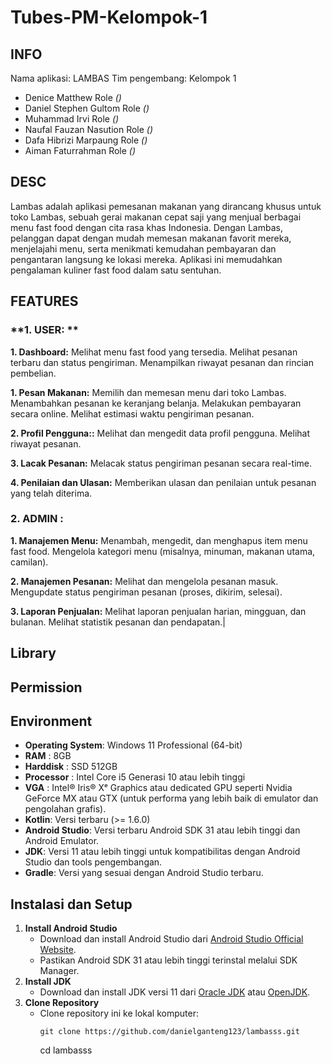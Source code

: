 # Tubes-PM-Kelompok-1
## INFO

Nama aplikasi: LAMBAS
Tim pengembang: Kelompok 1

- Denice Matthew
  Role *()*
- Daniel Stephen Gultom
  Role *()*
- Muhammad Irvi 
  Role *()*
- Naufal Fauzan Nasution
  Role *()*
- Dafa Hibrizi Marpaung
  Role *()*
- Aiman Faturrahman 
  Role *()*


## DESC
Lambas adalah aplikasi pemesanan makanan yang dirancang khusus untuk toko Lambas, sebuah gerai makanan cepat saji yang menjual berbagai menu fast food dengan cita rasa khas Indonesia. Dengan Lambas,
pelanggan dapat dengan mudah memesan makanan favorit mereka, menjelajahi menu, serta menikmati kemudahan pembayaran dan pengantaran langsung ke lokasi mereka. Aplikasi ini memudahkan pengalaman
kuliner fast food dalam satu sentuhan.

## **FEATURES** 

### **1. USER: ** 

**1. Dashboard:**
Melihat menu fast food yang tersedia.
Melihat pesanan terbaru dan status pengiriman.
Menampilkan riwayat pesanan dan rincian pembelian.

**1. Pesan Makanan:**
Memilih dan memesan menu dari toko Lambas.
Menambahkan pesanan ke keranjang belanja.
Melakukan pembayaran secara online.
Melihat estimasi waktu pengiriman pesanan.

**2. Profil Pengguna::**
Melihat dan mengedit data profil pengguna.
Melihat riwayat pesanan.

**3. Lacak Pesanan:**
Melacak status pengiriman pesanan secara real-time.

**4. Penilaian dan Ulasan:**
Memberikan ulasan dan penilaian untuk pesanan yang telah diterima.

### **2. ADMIN :**

**1. Manajemen Menu:**
Menambah, mengedit, dan menghapus item menu fast food.
Mengelola kategori menu (misalnya, minuman, makanan utama, camilan).

**2. Manajemen Pesanan:**
Melihat dan mengelola pesanan masuk.
Mengupdate status pengiriman pesanan (proses, dikirim, selesai).

**3. Laporan Penjualan:**
Melihat laporan penjualan harian, mingguan, dan bulanan.
Melihat statistik pesanan dan pendapatan.|

## **Library**

## **Permission**

## **Environment**
- **Operating System**: Windows 11 Professional (64-bit)
- **RAM** : 8GB
- **Harddisk** : SSD 512GB
- **Processor** : Intel Core i5 Generasi 10 atau lebih tinggi 
- **VGA** : Intel® Iris® Xᵉ Graphics atau dedicated GPU seperti Nvidia GeForce MX atau GTX (untuk performa yang lebih baik di emulator dan pengolahan grafis). 
- **Kotlin**: Versi terbaru (>= 1.6.0)
- **Android Studio**: Versi terbaru Android SDK 31 atau lebih tinggi dan Android Emulator.
- **JDK**: Versi 11 atau lebih tinggi untuk kompatibilitas dengan Android Studio dan tools pengembangan.
- **Gradle**: Versi yang sesuai dengan Android Studio terbaru.

## **Instalasi dan Setup**

1. **Install Android Studio**
    - Download dan install Android Studio dari [Android Studio Official Website](https://developer.android.com/studio).
    - Pastikan Android SDK 31 atau lebih tinggi terinstal melalui SDK Manager.
2. **Install JDK**
    - Download dan install JDK versi 11 dari [Oracle JDK](https://www.oracle.com/java/technologies/javase-jdk11-downloads.html) atau [OpenJDK](https://openjdk.java.net/install/).
3. **Clone Repository**
    - Clone repository ini ke lokal komputer:
      ```
      git clone https://github.com/danielganteng123/lambasss.git
      ```
      cd lambasss
      ```
